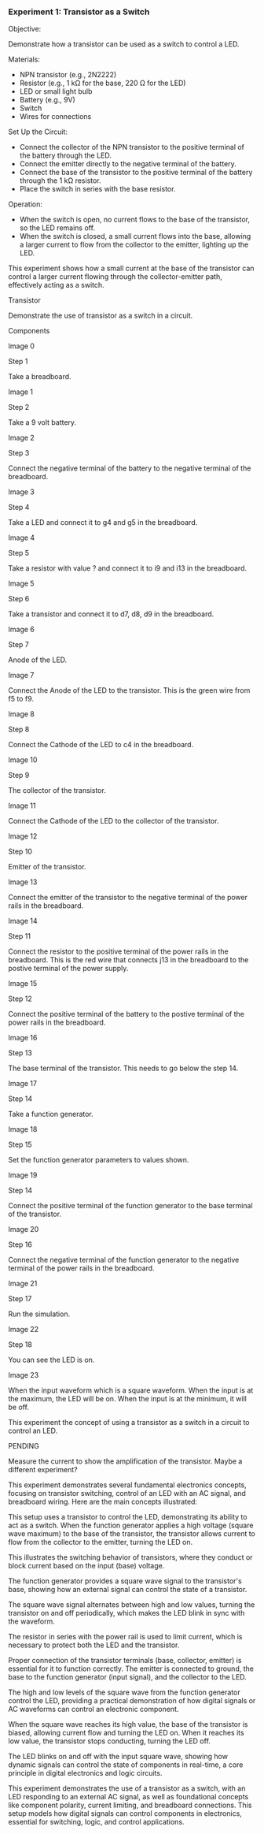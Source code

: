 ### Experiment 1: Transistor as a Switch

Objective:

Demonstrate how a transistor can be used as a switch to control a LED.

Materials:

- NPN transistor (e.g., 2N2222)
- Resistor (e.g., 1 kΩ for the base, 220 Ω for the LED)
- LED or small light bulb
- Battery (e.g., 9V)
- Switch
- Wires for connections

Set Up the Circuit:

   - Connect the collector of the NPN transistor to the positive terminal of the battery through the LED.
   - Connect the emitter directly to the negative terminal of the battery.
   - Connect the base of the transistor to the positive terminal of the battery through the 1 kΩ resistor.
   - Place the switch in series with the base resistor.

Operation:

   - When the switch is open, no current flows to the base of the transistor, so the LED remains off.
   - When the switch is closed, a small current flows into the base, allowing a larger current to flow from the collector to the emitter, lighting up the LED.

This experiment shows how a small current at the base of the transistor can control a larger current flowing through the collector-emitter path, effectively acting as a switch.

Transistor

Demonstrate the use of transistor as a switch in a circuit.

Components

Image 0

Step 1

Take a breadboard.

Image 1

Step 2

Take a 9 volt battery.

Image 2

Step 3

Connect the negative terminal of the battery to the negative terminal of the breadboard.

Image 3

Step 4

Take a LED and connect it to g4 and g5 in the breadboard.

Image 4

Step 5

Take a resistor with value ? and connect it to i9 and i13 in the breadboard.

Image 5

Step 6

Take a transistor and connect it to d7, d8, d9 in the breadboard.

Image 6

Step 7

Anode of the LED.

Image 7

Connect the Anode of the LED to the transistor. This is the green wire from f5 to f9.

Image 8

Step 8

Connect the Cathode of the LED to c4 in the breadboard.

Image 10

Step 9

The collector of the transistor.

Image 11

Connect the Cathode of the LED to the collector of the transistor.

Image 12

Step 10

Emitter of the transistor.

Image 13

Connect the emitter of the transistor to the negative terminal of the power rails in the breadboard.

Image 14

Step 11

Connect the resistor to the positive terminal of the power rails in the breadboard. This is the red wire that connects j13 in the breadboard to the postive terminal of the power supply.

Image 15

Step 12

Connect the positive terminal of the battery to the postive terminal of the power rails in the breadboard.

Image 16

Step 13

The base terminal of the transistor. This needs to go below the step 14.

Image 17

Step 14

Take a function generator.

Image 18

Step 15

Set the function generator parameters to values shown.

Image 19

Step 14

Connect the positive terminal of the function generator to the base terminal of the transistor.

Image 20

Step 16

Connect the negative terminal of the function generator to the negative terminal of the power rails in the breadboard.

Image 21

Step 17

Run the simulation.

Image 22

Step 18

You can see the LED is on.

Image 23

When the input waveform which is a square waveform. When the input is at the maximum, the LED will be on. When the input is at the minimum, it will be off.

This experiment  the concept of using a transistor as a switch in a circuit to control an LED.

PENDING

Measure the current to show the amplification of the transistor. Maybe a different experiment?

This experiment demonstrates several fundamental electronics concepts, focusing on transistor switching, control of an LED with an AC signal, and breadboard wiring. Here are the main concepts illustrated:

This setup uses a transistor to control the LED, demonstrating its ability to act as a switch. When the function generator applies a high voltage (square wave maximum) to the base of the transistor, the transistor allows current to flow from the collector to the emitter, turning the LED on.

This illustrates the switching behavior of transistors, where they conduct or block current based on the input (base) voltage.

The function generator provides a square wave signal to the transistor's base, showing how an external signal can control the state of a transistor.

The square wave signal alternates between high and low values, turning the transistor on and off periodically, which makes the LED blink in sync with the waveform.

The resistor in series with the power rail is used to limit current, which is necessary to protect both the LED and the transistor.

Proper connection of the transistor terminals (base, collector, emitter) is essential for it to function correctly. The emitter is connected to ground, the base to the function generator (input signal), and the collector to the LED.

The high and low levels of the square wave from the function generator control the LED, providing a practical demonstration of how digital signals or AC waveforms can control an electronic component. 

When the square wave reaches its high value, the base of the transistor is biased, allowing current flow and turning the LED on. When it reaches its low value, the transistor stops conducting, turning the LED off.

The LED blinks on and off with the input square wave, showing how dynamic signals can control the state of components in real-time, a core principle in digital electronics and logic circuits.

This experiment demonstrates the use of a transistor as a switch, with an LED responding to an external AC signal, as well as foundational concepts like component polarity, current limiting, and breadboard connections. This setup models how digital signals can control components in electronics, essential for switching, logic, and control applications.
